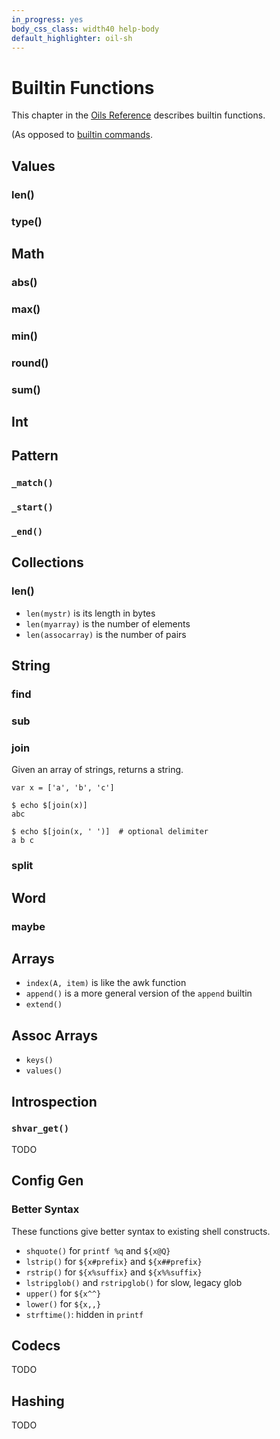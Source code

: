 ```yaml
---
in_progress: yes
body_css_class: width40 help-body
default_highlighter: oil-sh
---
```


Builtin Functions
===

This chapter in the [Oils Reference](index.html) describes builtin functions.

(As opposed to [builtin commands](chap-builtin-cmd.html).

<div id="toc">
</div>

## Values

### len()

### type()

## Math

### abs()

### max()

### min()

### round()

### sum()

## Int


## Pattern

### `_match()`

### `_start()`

### `_end()`

## Collections

### len()

- `len(mystr)` is its length in bytes
- `len(myarray)` is the number of elements
- `len(assocarray)` is the number of pairs

## String

### find 

### sub 

### join 

Given an array of strings, returns a string.

    var x = ['a', 'b', 'c']

    $ echo $[join(x)]
    abc

    $ echo $[join(x, ' ')]  # optional delimiter
    a b c

### split

<!--
Note: This is currently SplitForWordEval.  Could expose Python-type splitting?
-->

## Word

<!--
Note: glob() function conflicts with 'glob' language help topic
-->

### maybe

## Arrays

- `index(A, item)` is like the awk function
- `append()` is a more general version of the `append` builtin
- `extend()`

## Assoc Arrays

- `keys()`
- `values()`

## Introspection

### `shvar_get()`

TODO

## Config Gen

### Better Syntax

These functions give better syntax to existing shell constructs.

- `shquote()` for `printf %q` and `${x@Q}`
- `lstrip()` for `${x#prefix}` and  `${x##prefix}`
- `rstrip()` for `${x%suffix}` and  `${x%%suffix}` 
- `lstripglob()` and `rstripglob()` for slow, legacy glob
- `upper()` for `${x^^}`
- `lower()` for `${x,,}`
- `strftime()`: hidden in `printf`


## Codecs

TODO

## Hashing

TODO

